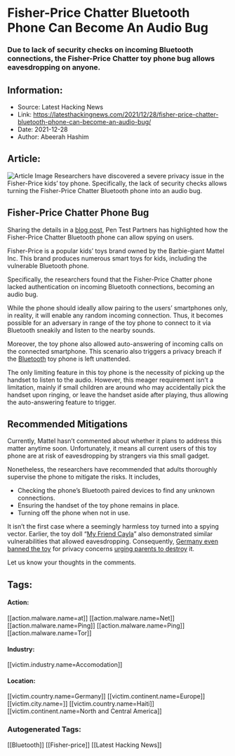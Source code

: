# Fisher-Price Chatter Bluetooth Phone Can Become An Audio Bug
### Due to lack of security checks on incoming Bluetooth connections, the Fisher-Price Chatter toy phone bug allows eavesdropping on anyone.

## Information:
+ Source: Latest Hacking News
+ Link: https://latesthackingnews.com/2021/12/28/fisher-price-chatter-bluetooth-phone-can-become-an-audio-bug/
+ Date: 2021-12-28
+ Author: Abeerah Hashim


## Article:
![Article Image](https://latesthackingnews.com/wp-content/uploads/2021/12/Fisher-Price-Chatter-phone.jpg)
 Researchers have discovered a severe privacy issue in the Fisher-Price kids’ toy phone. Specifically, the lack of security checks allows turning the Fisher-Price Chatter Bluetooth phone into an audio bug.

 Fisher-Price Chatter Phone Bug
------------------------------

 Sharing the details in a [blog post](https://www.pentestpartners.com/security-blog/audio-bugging-with-the-fisher-price-chatter-bluetooth-telephone/), Pen Test Partners has highlighted how the Fisher-Price Chatter Bluetooth phone can allow spying on users.

 Fisher-Price is a popular kids’ toys brand owned by the Barbie-giant Mattel Inc. This brand produces numerous smart toys for kids, including the vulnerable Bluetooth phone.

 Specifically, the researchers found that the Fisher-Price Chatter phone lacked authentication on incoming Bluetooth connections, becoming an audio bug.

 While the phone should ideally allow pairing to the users’ smartphones only, in reality, it will enable any random incoming connection. Thus, it becomes possible for an adversary in range of the toy phone to connect to it via Bluetooth sneakily and listen to the nearby sounds.

 Moreover, the toy phone also allowed auto-answering of incoming calls on the connected smartphone. This scenario also triggers a privacy breach if the [Bluetooth](https://latesthackingnews.com/2021/10/26/tracking-mobile-devices-by-analyzing-bluetooth-transmissions/) toy phone is left unattended.

 The only limiting feature in this toy phone is the necessity of picking up the handset to listen to the audio. However, this meager requirement isn’t a limitation, mainly if small children are around who may accidentally pick the handset upon ringing, or leave the handset aside after playing, thus allowing the auto-answering feature to trigger.

 Recommended Mitigations
-----------------------

 Currently, Mattel hasn’t commented about whether it plans to address this matter anytime soon. Unfortunately, it means all current users of this toy phone are at risk of eavesdropping by strangers via this small gadget.

 Nonetheless, the researchers have recommended that adults thoroughly supervise the phone to mitigate the risks. It includes,

 * Checking the phone’s Bluetooth paired devices to find any unknown connections.
* Ensuring the handset of the toy phone remains in place.
* Turning off the phone when not in use.

 It isn’t the first case where a seemingly harmless toy turned into a spying vector. Earlier, the toy doll “[My Friend Cayla](https://latesthackingnews.com/2017/12/22/cayla-toy-connects-hackers-life/)” also demonstrated similar vulnerabilities that allowed eavesdropping. Consequently, [Germany even banned the toy](https://latesthackingnews.com/2017/02/20/germany-bans-internet-connected-spy-doll-cayla/) for privacy concerns [urging parents to destroy](https://latesthackingnews.com/2017/02/20/parents-urged-destroy-data-collecting-toy-doll/) it.

 Let us know your thoughts in the comments.

   


## Tags:

#### Action:
[[action.malware.name=at]] [[action.malware.name=Net]] [[action.malware.name=Ping]] [[action.malware.name=Ping]] [[action.malware.name=Tor]]

#### Industry:
[[victim.industry.name=Accomodation]]

#### Location:
[[victim.country.name=Germany]] [[victim.continent.name=Europe]] [[victim.city.name=]] [[victim.country.name=Haiti]] [[victim.continent.name=North and Central America]]

### Autogenerated Tags:
[[Bluetooth]] [[Fisher-price]] [[Latest Hacking News]]

